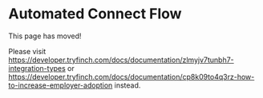 # Automated Connect Flow

This page has moved!

Please visit https://developer.tryfinch.com/docs/documentation/zlmyjv7tunbh7-integration-types or https://developer.tryfinch.com/docs/documentation/cp8k09to4q3rz-how-to-increase-employer-adoption instead.
